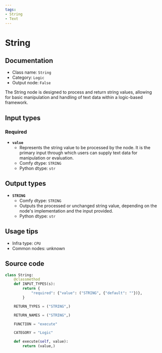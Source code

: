 ```yaml
---
tags:
- String
- Text
---
```


# String
## Documentation
- Class name: `String`
- Category: `Logic`
- Output node: `False`

The String node is designed to process and return string values, allowing for basic manipulation and handling of text data within a logic-based framework.
## Input types
### Required
- **`value`**
    - Represents the string value to be processed by the node. It is the primary input through which users can supply text data for manipulation or evaluation.
    - Comfy dtype: `STRING`
    - Python dtype: `str`
## Output types
- **`STRING`**
    - Comfy dtype: `STRING`
    - Outputs the processed or unchanged string value, depending on the node's implementation and the input provided.
    - Python dtype: `str`
## Usage tips
- Infra type: `CPU`
- Common nodes: unknown


## Source code
```python
class String:
    @classmethod
    def INPUT_TYPES(s):
        return {
            "required": {"value": ("STRING", {"default": ""})},
        }

    RETURN_TYPES = ("STRING",)

    RETURN_NAMES = ("STRING",)

    FUNCTION = "execute"

    CATEGORY = "Logic"

    def execute(self, value):
        return (value,)

```
